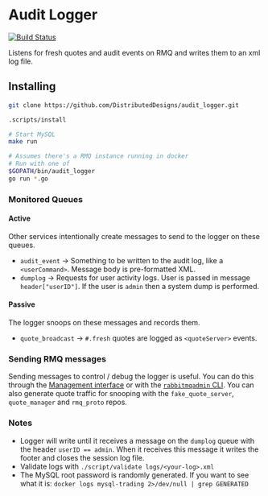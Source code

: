 Audit Logger
=====
[![Build Status](https://travis-ci.org/DistributedDesigns/audit_logger.svg?branch=master)](https://travis-ci.org/DistributedDesigns/audit_logger)

Listens for fresh quotes and audit events on RMQ and writes them to an xml log file.

## Installing
```sh
git clone https://github.com/DistributedDesigns/audit_logger.git

.scripts/install

# Start MySQL
make run

# Assumes there's a RMQ instance running in docker
# Run with one of
$GOPATH/bin/audit_logger
go run *.go
```

### Monitored Queues
#### Active
Other services intentionally create messages to send to the logger on these queues.
- `audit_event` -> Something to be written to the audit log, like a `<userCommand>`. Message body is pre-formatted XML.
-  `dumplog` -> Requests for user activity logs. User is passed in message `header["userID"]`. If the user is `admin` then a system dump is performed.

#### Passive
The logger snoops on these messages and records them.
- `quote_broadcast` -> `#.fresh` quotes are logged as `<quoteServer>` events.

### Sending RMQ messages
Sending messages to control / debug the logger is useful. You can do this through the [Management interface](http://localhost:8080/#/) or with the [`rabbitmqadmin` CLI](http://localhost:8080/cli). You can also generate quote traffic for snooping with the `fake_quote_server`, `quote_manager` and `rmq_proto` repos.

### Notes
- Logger will write until it receives a message on the `dumplog` queue with the header `userID == admin`. When it receives this message it writes the footer and closes the session log file.
- Validate logs with `./script/validate logs/<your-log>.xml`
- The MySQL root password is randomly generated. If you want to see what it is: `docker logs mysql-trading 2>/dev/null | grep GENERATED`
